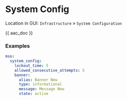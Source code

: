 # System Config

Location in GUI:
`Infrastructure` » `System Configuration`

{{ aac_doc }}
### Examples

```yaml
mso:
  system_config:
    lockout_time: 5
    allowed_consecutive_attempts: 5
    banner:
      alias: Banner New
      type: informational
      message: Message New
      state: active
```

